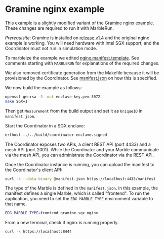 # Gramine nginx example

This example is a slightly modified variant of the [Gramine nginx example](https://github.com/gramineproject/gramine/tree/master/CI-Examples/nginx). These changes are required to run it with MarbleRun.

*Prerequisite*: Gramine is installed on [release v1.4](https://github.com/gramineproject/gramine/releases/tag/v1.4) and the original nginx example is working. You will need hardware with Intel SGX support, and the Coordinator must not run in simulation mode.

To marbleize the example we edited [nginx.manifest.template](nginx.manifest.template). See comments starting with `MARBLERUN` for explanations of the required changes.

We also removed certificate generation from the Makefile because it will be provisioned by the Coordinator. See [manifest.json](manifest.json) on how this is specified.

We now build the example as follows:

```sh
openssl genrsa -3 -out enclave-key.pem 3072
make SGX=1
```

Then get `Measurement` from the build output and set it as `UniqueID` in `manifest.json`.

Start the Coordinator in a SGX enclave:

```sh
erthost ../../build/coordinator-enclave.signed
```

The Coordinator exposes two APIs, a client REST API (port 4433) and a mesh API (port 2001). While the Coordinator and your Marble communicate via the mesh API, you can administrate the Coordinator via the REST API.

Once the Coordinator instance is running, you can upload the manifest to the Coordinator's client API:

```sh
curl -k --data-binary @manifest.json https://localhost:4433/manifest
```

The type of the Marble is defined in the `manifest.json`. In this example, the manifest defines a single Marble, which is called "frontend". To run the application, you need to set the `EDG_MARBLE_TYPE` environment variable to that name.

```sh
EDG_MARBLE_TYPE=frontend gramine-sgx nginx
```

From a new terminal, check if nginx is running properly:

```sh
curl -k https://localhost:8444
```
